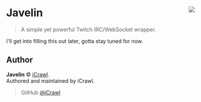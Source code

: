 # Javelin <img src="https://i.imgur.com/CtLBWyl.png" align="right">
> A simple yet powerful Twitch IRC/WebSocket wrapper.

I'll get into filling this out later, gotta stay tuned for now.

## Author

**Javelin** © [iCrawl](https://github.com/iCrawl).  
Authored and maintained by iCrawl.

> GitHub [@iCrawl](https://github.com/iCrawl)
